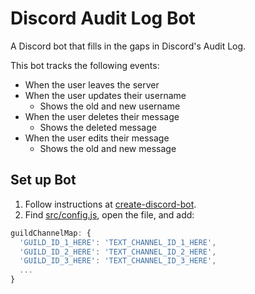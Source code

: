 # Discord Audit Log Bot

A Discord bot that fills in the gaps in Discord's Audit Log.

This bot tracks the following events:
- When the user leaves the server
- When the user updates their username
  - Shows the old and new username
- When the user deletes their message
  - Shows the deleted message
- When the user edits their message
  - Shows the old and new message

## Set up Bot

1. Follow instructions at [create-discord-bot](https://github.com/peterthehan/create-discord-bot).
2. Find [src/config.js](https://github.com/peterthehan/discord-audit-log-bot/blob/master/src/config.js), open the file, and add:

```js
guildChannelMap: {
  'GUILD_ID_1_HERE': 'TEXT_CHANNEL_ID_1_HERE',
  'GUILD_ID_2_HERE': 'TEXT_CHANNEL_ID_2_HERE',
  'GUILD_ID_3_HERE': 'TEXT_CHANNEL_ID_3_HERE',
  ...
}
```
